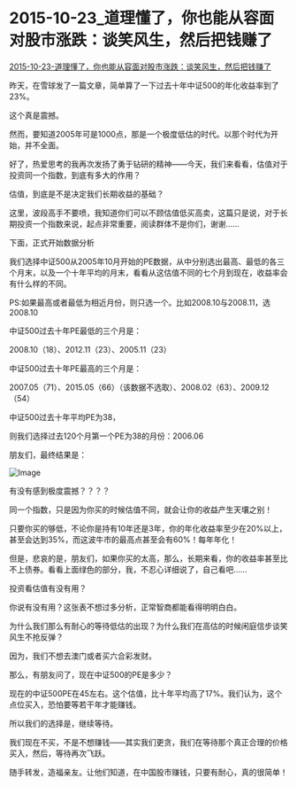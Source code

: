 #  2015-10-23_道理懂了，你也能从容面对股市涨跌：谈笑风生，然后把钱赚了



[2015-10-23-道理懂了，你也能从容面对股市涨跌：谈笑风生，然后把钱赚了](https://mp.weixin.qq.com/s/JZyWUqowLhxhWSje7ictKA)

昨天，在雪球发了一篇文章，简单算了一下过去十年中证500的年化收益率到了23%。



这个真是震撼。



然而，要知道2005年可是1000点，那是一个极度低估的时代。以那个时代为开始，并不全面。

好了，热爱思考的我再次发扬了勇于钻研的精神——今天，我们来看看，估值对于投资同一个指数，到底有多大的作用？

估值，到底是不是决定我们长期收益的基础？

这里，波段高手不要喷，我知道你们可以不顾估值低买高卖，这篇只是说，对于长期投资一个指数来说，起点非常重要，阅读群体不是你们，谢谢……

下面，正式开始数据分析

我们选择中证500从2005年10月开始的PE数据，从中分别选出最高、最低的各三个月末，以及一个十年平均的月末，看看从这估值不同的七个月到现在，收益率会有什么样的不同。

PS:如果最高或者最低为相近月份，则只选一个。比如2008.10与2008.11，选2008.10


中证500过去十年PE最低的三个月是：


2008.10（18）、2012.11（23）、2005.11（23）



中证500过去十年PE最高的三个月是：


2007.05（71）、2015.05（66）（该数据不选取）、2008.02（63）、2009.12（54）

中证500过去十年平均PE为38，

则我们选择过去120个月第一个PE为38的月份：2006.06



朋友们，最终结果是：

![Image](http://mmbiz.qpic.cn/mmbiz/SEPick5M9xjNS6T1xmNsgbcfgcIzAtdiaaooV1QLNgt1U58XJQZHnNy7pVL1iapAmVm59KnRXsLwXuo0wj9yLIEtQ/640?wx_fmt=jpeg&tp=webp&wxfrom=5&wx_lazy=1&wx_co=1)


有没有感到极度震撼？？？？


同一个指数，只是因为你买的时候估值不同，就会让你的收益产生天壤之别！

只要你买的够低，不论你是持有10年还是3年，你的年化收益率至少在20%以上，甚至会达到35%，而这波牛市的最高点甚至会有60%！每年年化！

但是，悲哀的是，朋友们，如果你买的太高，那么，长期来看，你的收益率甚至比不上债券。看看上面绿色的部分，我，不忍心详细说了，自己看吧……

投资看估值有没有用？

你说有没有用？这张表不想过多分析，正常智商都能看得明明白白。

为什么我们那么有耐心的等待低估的出现？为什么我们在高估的时候闲庭信步谈笑风生不抢反弹？

因为，我们不想去澳门或者买六合彩发财。

那么，有朋友问了，现在中证500的PE是多少？



现在的中证500PE在45左右。这个估值，比十年平均高了17%。我们认为，这个点位买入，恐怕要等若干年才能赚钱。



所以我们的选择是，继续等待。



我们现在不买，不是不想赚钱——其实我们更贪，我们在等待那个真正合理的价格买入，然后，等待再次飞跃。





随手转发，造福亲友。让他们知道，在中国股市赚钱，只要有耐心，真的很简单！